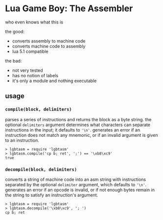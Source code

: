 # Lua Game Boy: The Assembler

who even knows what this is

the good:

- converts assembly to machine code
- converts machine code to assembly
- lua 5.1 compatible

the bad:

- not very tested
- has no notion of labels
- it's only a module and nothing executable


## usage

### `compile(block, delimiters)`

parses a series of instructions and returns the block as a byte string. the
optional `delimiters` argument determines what characters can separate
instructions in the input; it defaults to `'\n'`. generates an error if an
instruction does not match any mnemonic, or if an invalid argument is given
to an instruction.

```
> lgbtasm = require 'lgbtasm'
> lgbtasm.compile('cp b; ret', ';') == '\xb8\xc9'
true
```

### `decompile(block, delimiters)`

converts a string of machine code into an asm string with instructions
separated by the optional `delimiter` argument, which defaults to `'\n'`.
generates an error if an opcode is invalid, or if not enough bytes remain in
the string to satisfy an instruction's argument.

```
> lgbtasm = require 'lgbtasm'
> lgbtasm.decompile('\xb8\xc9', '; ')
cp b; ret
```
